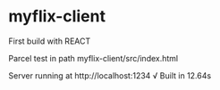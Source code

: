 # myflix-client

First build with REACT 

Parcel test
in path myflix-client/src/index.html

Server running at http://localhost:1234
√ Built in 12.64s